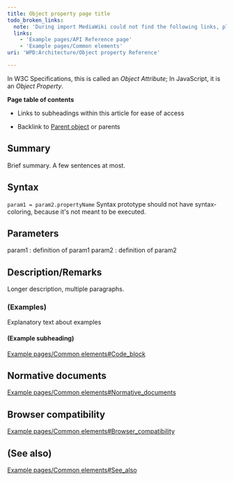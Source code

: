 ```yaml
---
title: Object property page title
todo_broken_links:
  note: 'During import MediaWiki could not find the following links, please fix and adjust this list.'
  links:
    - 'Example pages/API Reference page'
    - 'Example pages/Common elements'
uri: 'WPD:Architecture/Object property Reference'

---
```

In W3C Specifications, this is called an *Object Attribute*; In JavaScript, it is an *Object Property*.

**Page table of contents**

-   Links to subheadings within this article for ease of access

-   Backlink to [Parent object](/w/index.php?title=Example_pages/API_Reference_page&action=edit&redlink=1) or parents

## Summary

Brief summary. A few sentences at most.

## Syntax

`param1 = param2.propertyName` Syntax prototype should not have syntax-coloring, because it's not meant to be executed.

## Parameters

param1
:   definition of param1
param2
:   definition of param2

## Description/Remarks

Longer description, multiple paragraphs.

### (Examples)

Explanatory text about examples

#### (Example subheading)

[Example pages/Common elements\#Code\_block](/w/index.php?title=Example_pages/Common_elements&action=edit&redlink=1)

## Normative documents

[Example pages/Common elements\#Normative\_documents](/w/index.php?title=Example_pages/Common_elements&action=edit&redlink=1)

## Browser compatibility

[Example pages/Common elements\#Browser\_compatibility](/w/index.php?title=Example_pages/Common_elements&action=edit&redlink=1)

## (See also)

[Example pages/Common elements\#See\_also](/w/index.php?title=Example_pages/Common_elements&action=edit&redlink=1)
